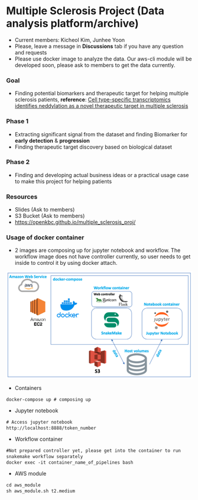 # Multiple Sclerosis Project (Data analysis platform/archive)

* Current members: Kicheol Kim, Junhee Yoon
* Please, leave a message in **Discussions** tab if you have any question and requests
* Please use docker image to analyze the data. Our aws-cli module will be developed soon, please ask to members to get the data currently.

### Goal
* Finding potential biomarkers and therapeutic target for helping multiple sclerosis patients, **reference**: [Cell type-specific transcriptomics identifies neddylation as a novel therapeutic target in multiple sclerosis](https://pubmed.ncbi.nlm.nih.gov/33374005/)

### Phase 1
* Extracting significant signal from the dataset and finding Biomarker for **early detection** & **progression**
* Finding therapeutic target discovery based on biological dataset

### Phase 2
* Finding and developing actual business ideas or a practical usage case to make this project for helping patients

### Resources
* Slides (Ask to members)
* S3 Bucket (Ask to members)
* https://openkbc.github.io/multiple_sclerosis_proj/

### Usage of docker container
* 2 images are composing up for jupyter notebook and workflow. The workflow image does not have controller currently, so user needs to get inside to control it by using docker attach.

![overview](README_resource/overview_recent.png)

* Containers
```shell
docker-compose up # composing up
```

* Jupyter notebook
```
# Access jupyter notebook
http://localhost:8888/token_number
```

* Workflow container
```shell
#Not prepared controller yet, please get into the container to run snakemake workflow separately
docker exec -it container_name_of_pipelines bash
```

* AWS module
```shell
cd aws_module
sh aws_module.sh t2.medium
```
